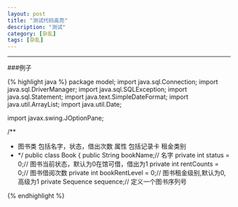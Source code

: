 ```yaml
---
layout: post
title: "测试代码高亮"
description: "测试"
category: [杂乱]
tags: [杂乱]
---
```

---
###例子

{% highlight java %}
package model;
import java.sql.Connection;
import java.sql.DriverManager;
import java.sql.SQLException;
import java.sql.Statement;
import java.text.SimpleDateFormat;
import java.util.ArrayList;
import java.util.Date;

import javax.swing.JOptionPane;

/**
 * 图书类 包括名字，状态，借出次数 属性 包括记录卡 租金类别
 * */
public class Book {
  public String bookName;// 名字
  private int status = 0;// 图书当前状态，默认为0在馆可借，借出为1
  private int rentCounts = 0;// 图书借阅次数
  private int bookRentLevel = 0;// 图书租金级别,默认为0,高级为1
  private Sequence sequence;// 定义一个图书序列号

{% endhighlight %}
